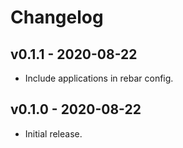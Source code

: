 # Changelog

## v0.1.1 - 2020-08-22

- Include applications in rebar config.

## v0.1.0 - 2020-08-22

- Initial release.
